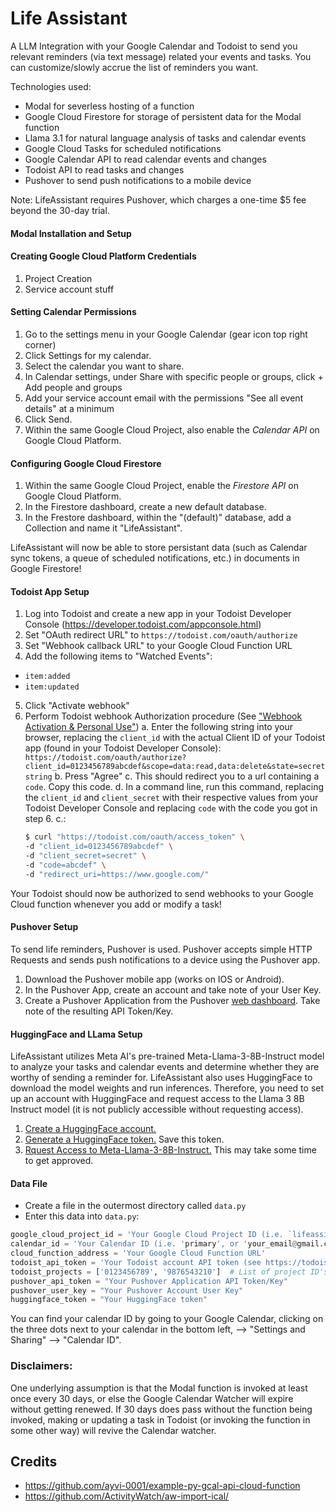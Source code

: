 # Life Assistant

A LLM Integration with your Google Calendar and Todoist to send you relevant reminders (via text message) related your events and tasks. You can customize/slowly accrue the list of reminders you want.

Technologies used:
- Modal for severless hosting of a function
- Google Cloud Firestore for storage of persistent data for the Modal function
- Llama 3.1 for natural language analysis of tasks and calendar events
- Google Cloud Tasks for scheduled notifications
- Google Calendar API to read calendar events and changes
- Todoist API to read tasks and changes
- Pushover to send push notifications to a mobile device

Note: LifeAssistant requires Pushover, which charges a one-time $5 fee beyond the 30-day trial.


#### Modal Installation and Setup


#### Creating Google Cloud Platform Credentials
1. Project Creation
2. Service account stuff


#### Setting Calendar Permissions
1. Go to the settings menu in your Google Calendar (gear icon top right corner)
2. Click Settings for my calendar.
3. Select the calendar you want to share.
4. In Calendar settings, under Share with specific people or groups, click + Add people and groups
5. Add your service account email with the permissions "See all event details" at a minimum
6. Click Send.
7. Within the same Google Cloud Project, also enable the *Calendar API* on Google Cloud Platform.


#### Configuring Google Cloud Firestore
1. Within the same Google Cloud Project, enable the *Firestore API* on Google Cloud Platform.
2. In the Firestore dashboard, create a new default database.
3. In the Frestore dashboard, within the "(default)" database, add a Collection and name it "LifeAssistant".

LifeAssistant will now be able to store persistant data (such as Calendar sync tokens, a queue of scheduled notifications, etc.) in documents in Google Firestore!


#### Todoist App Setup
1. Log into Todoist and create a new app in your Todoist Developer Console (https://developer.todoist.com/appconsole.html)
2. Set "OAuth redirect URL" to `https://todoist.com/oauth/authorize`
3. Set "Webhook callback URL" to your Google Cloud Function URL
4. Add the following items to "Watched Events":
 - `item:added`
 - `item:updated`
5. Click "Activate webhook"
6. Perform Todoist webhook Authorization procedure (See ["Webhook Activation & Personal Use"](https://developer.todoist.com/sync/v8/#webhooks))
    a. Enter the following string into your browser, replacing the `client_id` with the actual Client ID of your Todoist app (found in your Todoist Developer Console): `https://todoist.com/oauth/authorize?client_id=0123456789abcdef&scope=data:read,data:delete&state=secretstring`
    b. Press "Agree"
    c. This should redirect you to a url containing a `code`. Copy this code.
    d. In a command line, run this command, replacing the `client_id` and `client_secret` with their respective values from your Todoist Developer Console and replacing `code` with the code you got in step 6. c.:
    ```bash
    $ curl "https://todoist.com/oauth/access_token" \
    -d "client_id=0123456789abcdef" \
    -d "client_secret=secret" \
    -d "code=abcdef" \
    -d "redirect_uri=https://www.google.com/"
    ```

Your Todoist should now be authorized to send webhooks to your Google Cloud function whenever you add or modify a task!


#### Pushover Setup
To send life reminders, Pushover is used. Pushover accepts simple HTTP Requests and sends push notifications to a device using the Pushover app.
1. Download the Pushover mobile app (works on IOS or Android).
2. In the Pushover App, create an account and take note of your User Key.
3. Create a Pushover Application from the Pushover [web dashboard](https://pushover.net/apps/build). Take note of the resulting API Token/Key.


#### HuggingFace and LLama Setup
LifeAssistant utilizes Meta AI's pre-trained Meta-Llama-3-8B-Instruct model to analyze your tasks and calendar events and determine whether they are worthy of sending a reminder for. LifeAssistant also uses HuggingFace to download the model weights and run inferences. Therefore, you need to set up an account with HuggingFace and request access to the Llama 3 8B Instruct model (it is not publicly accessible without requesting access).
1. [Create a HuggingFace account.](https://huggingface.co/join)
2. [Generate a HuggingFace token.](https://huggingface.co/settings/tokens) Save this token.
3. [Rquest Access to Meta-Llama-3-8B-Instruct.](https://huggingface.co/meta-llama/Meta-Llama-3-8B-Instruct) This may take some time to get approved.


#### Data File
- Create a file in the outermost directory called `data.py`
- Enter this data into `data.py`:
```python
google_cloud_project_id = 'Your Google Cloud Project ID (i.e. `lifeassistant-123456`)'
calendar_id = 'Your Calendar ID (i.e. 'primary', or 'your_email@gmail.com')'
cloud_function_address = 'Your Google Cloud Function URL'
todoist_api_token = 'Your Todoist account API token (see https://todoist.com/help/articles/find-your-api-token-Jpzx9IIlB)'
todoist_projects = ['0123456789', '9876543210']  # List of project ID's whose tasks you want LifeAssistant to be able to see. You can find your project's ID by opening your Todoist project in the web-version of Todoist and extracting it from the URL.
pushover_api_token = "Your Pushover Application API Token/Key"
pushover_user_key = "Your Pushover Account User Key"
huggingface_token = "Your HuggingFace token"
```

You can find your calendar ID by going to your Google Calendar, clicking on the three dots next to your calendar in the bottom left, --> "Settings and Sharing" --> "Calendar ID".


### Disclaimers:

One underlying assumption is that the Modal function is invoked at least once every 30 days, or else the Google Calendar Watcher will expire without getting renewed. If 30 days does pass without the function being invoked, making or updating a task in Todoist (or invoking the function in some other way) will revive the Calendar watcher.


## Credits
- https://github.com/ayvi-0001/example-py-gcal-api-cloud-function
- https://github.com/ActivityWatch/aw-import-ical/